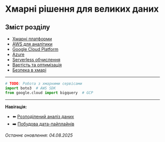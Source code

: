 # Хмарні рішення для великих даних

## Зміст розділу

-   [Хмарні платформи](#хмарні-платформи)
-   [AWS для аналітики](#aws-для-аналітики)
-   [Google Cloud Platform](#google-cloud-platform)
-   [Azure](#azure)
-   [Serverless обчислення](#serverless-обчислення)
-   [Вартість та оптимізація](#вартість-та-оптимізація)
-   [Безпека в хмарі](#безпека-в-хмарі)

---

<!-- TODO: Хмарні сервіси для аналітики -->
<!-- AWS S3, EMR, Glue, Athena -->
<!-- GCP BigQuery, Dataflow -->
<!-- Azure Synapse, Data Factory -->

```python
# TODO: Робота з хмарними сервісами
import boto3  # AWS SDK
from google.cloud import bigquery  # GCP
```

---

**Навігація:**

-   ⬅️ [Розподілений аналіз даних](./35_розподілений_аналіз.md)
-   ➡️ [Побудова дата-пайплайнів](./37_дата_пайплайни.md)

_Останнє оновлення: 04.08.2025_

